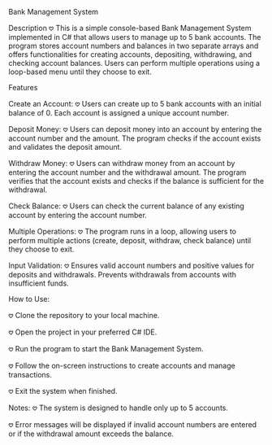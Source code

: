 Bank Management System

Description
𖹭 This is a simple console-based Bank Management System implemented in C# that allows users to manage up to 5 bank accounts. 
The program stores account numbers and balances in two separate arrays and offers functionalities for creating accounts, depositing, withdrawing, and checking account balances. 
Users can perform multiple operations using a loop-based menu until they choose to exit.

Features

Create an Account:
𖹭 Users can create up to 5 bank accounts with an initial balance of 0.
Each account is assigned a unique account number.

Deposit Money:
𖹭 Users can deposit money into an account by entering the account number and the amount.
The program checks if the account exists and validates the deposit amount.

Withdraw Money:
𖹭 Users can withdraw money from an account by entering the account number and the withdrawal amount.
The program verifies that the account exists and checks if the balance is sufficient for the withdrawal.

Check Balance:
𖹭 Users can check the current balance of any existing account by entering the account number.

Multiple Operations:
𖹭 The program runs in a loop, allowing users to perform multiple actions (create, deposit, withdraw, check balance) until they choose to exit.

Input Validation:
𖹭 Ensures valid account numbers and positive values for deposits and withdrawals.
Prevents withdrawals from accounts with insufficient funds.

How to Use:

𖹭 Clone the repository to your local machine.

𖹭 Open the project in your preferred C# IDE.

𖹭 Run the program to start the Bank Management System.

𖹭 Follow the on-screen instructions to create accounts and manage transactions.

𖹭 Exit the system when finished.

Notes:
𖹭 The system is designed to handle only up to 5 accounts.

𖹭 Error messages will be displayed if invalid account numbers are entered or if the withdrawal amount exceeds the balance.
